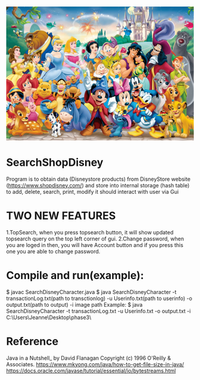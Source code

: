 ![](disney.jpg)
# SearchShopDisney
Program is to obtain data (Disneystore products) from DisneyStore website (https://www.shopdisney.com/) and store into internal storage (hash table)  to add, delete, search, print, modify it should interact with user via Gui

# TWO NEW FEATURES
1.TopSearch, when you press topsearch button, it will show updated topsearch query on the top left corner of gui.
2.Change password, when you are loged in then, you will have Account button and if you press this one you are able to change password.

# Compile and run(example):
$ javac SearchDisneyCharacter.java
$ java SearchDisneyCharacter -t transactionLog.txt(path to transctionlog) -u Userinfo.txt(path to userinfo) -o output.txt(path to output) -i image path
Example: $ java SearchDisneyCharacter -t transactionLog.txt -u Userinfo.txt -o output.txt -i C:\\Users\\Jeanne\\Desktop\\phase3\\

# Reference
Java in a Nutshell_ by David Flanagan Copyright (c) 1996 O'Reilly & Associates.
https://www.mkyong.com/java/how-to-get-file-size-in-java/
https://docs.oracle.com/javase/tutorial/essential/io/bytestreams.html
